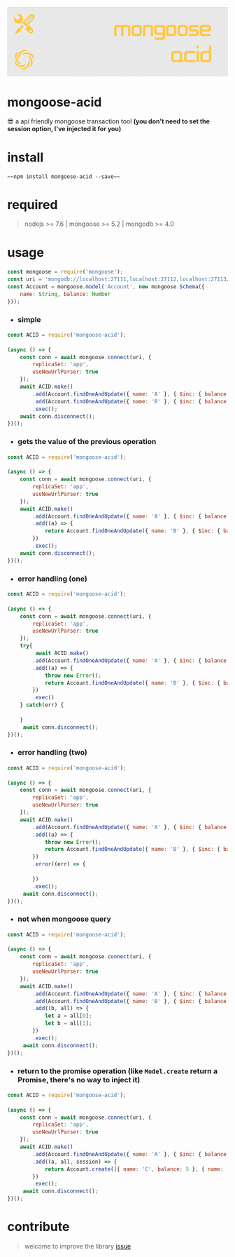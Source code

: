 ![android-sex-http](art/logo.png)

# mongoose-acid
:sunglasses: a api friendly mongoose transaction tool **(you don't need to set the session option, I've injected it for you)**

# install 
```
~~npm install mongoose-acid --save~~
```

# required

> nodejs >= 7.6 | mongoose >= 5.2 | mongodb >= 4.0

# usage
```javascript
const mongoose = require('mongoose');
const uri = 'mongodb://localhost:27111,localhost:27112,localhost:27113/test';
const Account = mongoose.model('Account', new mongoose.Schema({
    name: String, balance: Number
}));
```
- ### simple
```javascript
const ACID = require('mongoose-acid');

(async () => {
    const conn = await mongoose.connect(uri, {
        replicaSet: 'app',
        useNewUrlParser: true
    });
    await ACID.make()
        .add(Account.findOneAndUpdate({ name: 'A' }, { $inc: { balance: +5 } }))
        .add(Account.findOneAndUpdate({ name: 'B' }, { $inc: { balance: -5 } }))
        .exec();
    await conn.disconnect();
})();
```

- ### gets the value of the previous operation
```javascript
const ACID = require('mongoose-acid');

(async () => {
    const conn = await mongoose.connect(uri, {
        replicaSet: 'app',
        useNewUrlParser: true
    });
    await ACID.make()
        .add(Account.findOneAndUpdate({ name: 'A' }, { $inc: { balance: +5 } }))
        .add((a) => {
            return Account.findOneAndUpdate({ name: 'B' }, { $inc: { balance: a.balance } })
        })
        .exec();
    await conn.disconnect();
})();
```

- ### error handling (one)
```javascript
const ACID = require('mongoose-acid');

(async () => {
    const conn = await mongoose.connect(uri, {
        replicaSet: 'app',
        useNewUrlParser: true
    });
    try{
         await ACID.make()
        .add(Account.findOneAndUpdate({ name: 'A' }, { $inc: { balance: +5 } }))
        .add((a) => {
            throw new Error();
            return Account.findOneAndUpdate({ name: 'B' }, { $inc: { balance: a.balance } })
        })
        .exec()
    } catch(err) {

    }
     await conn.disconnect();
})();
```

- ### error handling (two)
```javascript
const ACID = require('mongoose-acid');

(async () => {
    const conn = await mongoose.connect(uri, {
        replicaSet: 'app',
        useNewUrlParser: true
    });
    await ACID.make()
        .add(Account.findOneAndUpdate({ name: 'A' }, { $inc: { balance: +5 } }))
        .add((a) => {
            throw new Error();
            return Account.findOneAndUpdate({ name: 'B' }, { $inc: { balance: a.balance } })
        })
        .error((err) => {

        })
        .exec();
     await conn.disconnect();
})();
```

- ### not when mongoose query
```javascript
const ACID = require('mongoose-acid');

(async () => {
    const conn = await mongoose.connect(uri, {
        replicaSet: 'app',
        useNewUrlParser: true
    });
    await ACID.make()
        .add(Account.findOneAndUpdate({ name: 'A' }, { $inc: { balance: +5 } }))
        .add(Account.findOneAndUpdate({ name: 'B' }, { $inc: { balance: -5 } }))
        .add((b, all) => {
            let a = all[0];
            let b = all[1];
        })
        .exec();
     await conn.disconnect();
})();
```

- ### return to the promise operation (like `Model.create` return a Promise, there's no way to inject it)
```javascript
const ACID = require('mongoose-acid');

(async () => {
    const conn = await mongoose.connect(uri, {
        replicaSet: 'app',
        useNewUrlParser: true
    });
    await ACID.make()
        .add(Account.findOneAndUpdate({ name: 'A' }, { $inc: { balance: +5 } }))
        .add((a, all, session) => {
            return Account.create([{ name: 'C', balance: 5 }, { name: 'D', balance: 10 }], { session });
        })
        .exec();
     await conn.disconnect();
})();
```

# contribute
> welcome to improve the library [issue](https://github.com/dtboy1995/mongoose-acid/issues)